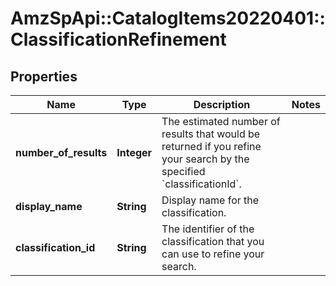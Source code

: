 # AmzSpApi::CatalogItems20220401::ClassificationRefinement

## Properties
Name | Type | Description | Notes
------------ | ------------- | ------------- | -------------
**number_of_results** | **Integer** | The estimated number of results that would be returned if you refine your search by the specified &#x60;classificationId&#x60;. | 
**display_name** | **String** | Display name for the classification. | 
**classification_id** | **String** | The identifier of the classification that you can use to refine your search. | 

